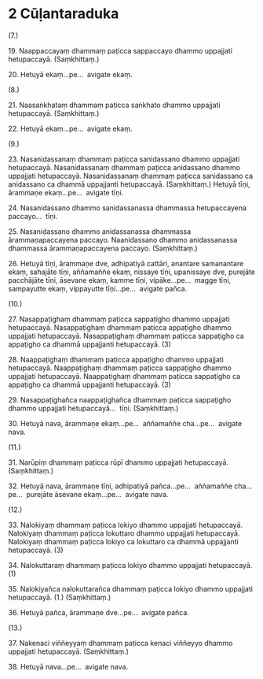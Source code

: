 # 2 Cūḷantaraduka

(7.)

19\. Naappaccayaṃ dhammaṃ paṭicca sappaccayo dhammo uppajjati hetupaccayā. (Saṃkhittaṃ.)

20\. Hetuyā ekaṃ…pe…  avigate ekaṃ.

(8.)

21\. Naasaṅkhataṃ dhammaṃ paṭicca saṅkhato dhammo uppajjati hetupaccayā. (Saṃkhittaṃ.)

22\. Hetuyā ekaṃ…pe…  avigate ekaṃ.

(9.)

23\. Nasanidassanaṃ dhammaṃ paṭicca sanidassano dhammo uppajjati hetupaccayā. Nasanidassanaṃ dhammaṃ paṭicca anidassano dhammo uppajjati hetupaccayā. Nasanidassanaṃ dhammaṃ paṭicca sanidassano ca anidassano ca dhammā uppajjanti hetupaccayā. (Saṃkhittaṃ.) Hetuyā tīṇi, ārammaṇe ekaṃ…pe…  avigate tīṇi.

24\. Nasanidassano dhammo sanidassanassa dhammassa hetupaccayena paccayo…  tīṇi.

25\. Nasanidassano dhammo anidassanassa dhammassa ārammaṇapaccayena paccayo. Naanidassano dhammo anidassanassa dhammassa ārammaṇapaccayena paccayo. (Saṃkhittaṃ.)

26\. Hetuyā tīṇi, ārammaṇe dve, adhipatiyā cattāri, anantare samanantare ekaṃ, sahajāte tīṇi, aññamaññe ekaṃ, nissaye tīṇi, upanissaye dve, purejāte pacchājāte tīṇi, āsevane ekaṃ, kamme tīṇi, vipāke…pe…  magge tīṇi, sampayutte ekaṃ, vippayutte tīṇi…pe…  avigate pañca.

(10.)

27\. Nasappaṭighaṃ dhammaṃ paṭicca sappaṭigho dhammo uppajjati hetupaccayā. Nasappaṭighaṃ dhammaṃ paṭicca appaṭigho dhammo uppajjati hetupaccayā. Nasappaṭighaṃ dhammaṃ paṭicca sappaṭigho ca appaṭigho ca dhammā uppajjanti hetupaccayā. (3)

28\. Naappaṭighaṃ dhammaṃ paṭicca appaṭigho dhammo uppajjati hetupaccayā. Naappaṭighaṃ dhammaṃ paṭicca sappaṭigho dhammo uppajjati hetupaccayā. Naappaṭighaṃ dhammaṃ paṭicca sappaṭigho ca appaṭigho ca dhammā uppajjanti hetupaccayā. (3)

29\. Nasappaṭighañca naappaṭighañca dhammaṃ paṭicca sappaṭigho dhammo uppajjati hetupaccayā…  tīṇi. (Saṃkhittaṃ.)

30\. Hetuyā nava, ārammaṇe ekaṃ…pe…  aññamaññe cha…pe…  avigate nava.

(11.)

31\. Narūpiṃ dhammaṃ paṭicca rūpī dhammo uppajjati hetupaccayā. (Saṃkhittaṃ.)

32\. Hetuyā nava, ārammaṇe tīṇi, adhipatiyā pañca…pe…  aññamaññe cha…pe…  purejāte āsevane ekaṃ…pe…  avigate nava.

(12.)

33\. Nalokiyaṃ dhammaṃ paṭicca lokiyo dhammo uppajjati hetupaccayā. Nalokiyaṃ dhammaṃ paṭicca lokuttaro dhammo uppajjati hetupaccayā. Nalokiyaṃ dhammaṃ paṭicca lokiyo ca lokuttaro ca dhammā uppajjanti hetupaccayā. (3)

34\. Nalokuttaraṃ dhammaṃ paṭicca lokiyo dhammo uppajjati hetupaccayā. (1)

35\. Nalokiyañca nalokuttarañca dhammaṃ paṭicca lokiyo dhammo uppajjati hetupaccayā. (1.) (Saṃkhittaṃ.)

36\. Hetuyā pañca, ārammaṇe dve…pe…  avigate pañca.

(13.)

37\. Nakenaci viññeyyaṃ dhammaṃ paṭicca kenaci viññeyyo dhammo uppajjati hetupaccayā. (Saṃkhittaṃ.)

38\. Hetuyā nava…pe…  avigate nava.

